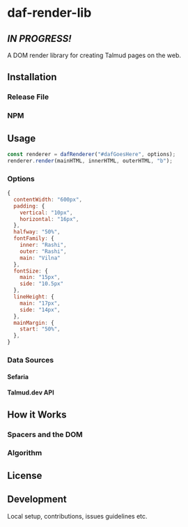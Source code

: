 # daf-render-lib
## *IN PROGRESS!*
A DOM render library for creating Talmud pages on the web.

## Installation

### Release File

### NPM

## Usage


```javascript
const renderer = dafRenderer("#dafGoesHere", options);
renderer.render(mainHTML, innerHTML, outerHTML, "b");
```

### Options

```javascript
{
  contentWidth: "600px",
  padding: {
    vertical: "10px",
    horizontal: "16px",
  },
  halfway: "50%",
  fontFamily: {
    inner: "Rashi",
    outer: "Rashi",
    main: "Vilna"
  },
  fontSize: {
    main: "15px",
    side: "10.5px"
  },
  lineHeight: {
    main: "17px",
    side: "14px",
  },
  mainMargin: {
    start: "50%",
  },
}
```

### Data Sources

#### Sefaria

#### Talmud.dev API

## How it Works

### Spacers and the DOM

### Algorithm

## License

## Development
Local setup, contributions, issues guidelines etc.


